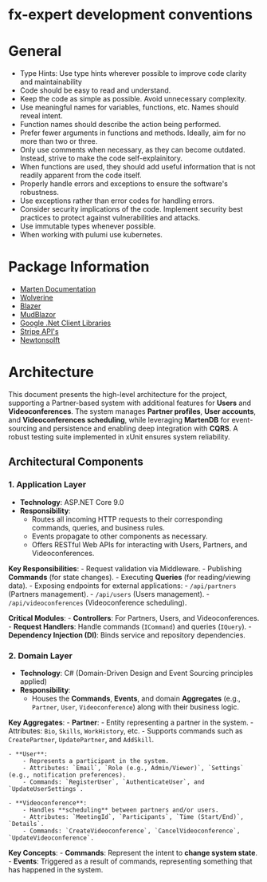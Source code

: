 # fx-expert development conventions

# General
- Type Hints: Use type hints wherever possible to improve code clarity and maintainability
- Code should be easy to read and understand.
- Keep the code as simple as possible. Avoid unnecessary complexity.
- Use meaningful names for variables, functions, etc.  Names should reveal intent.
- Function names should describe the action being performed.
- Prefer fewer arguments in functions and methods.  Ideally, aim for no more than two or three.
- Only use comments when necessary, as they can become outdated.  Instead, strive to make the code self-explainitory.
- When functions are used, they should add useful information that is not readily apparent from the code itself.
- Properly handle errors and exceptions to ensure the software's robustness.
- Use exceptions rather than error codes for handling errors.
- Consider security implications of the code.  Implement security best practices to protect against vulnerabilities and attacks.
- Use immutable types whenever possible.
- When working with pulumi use kubernetes.

# Package Information

- [Marten Documentation](https://martendb.io/introduction.html "Marten Documentation") 
- [Wolverine](https://wolverinefx.net/guide/basics.html) 
- [Blazer](https://learn.microsoft.com/en-us/aspnet/core/?view=aspnetcore-9.0&WT.mc_id=dotnet-35129-website)
- [MudBlazor](https://mudblazor.com/docs/overview) 
- [Google .Net Client Libraries](https://developers.google.com/api-client-library/dotnet) 
- [Stripe API's](https://docs.stripe.com/api?lang=dotnet) 
- [Newtonsolft](https://www.newtonsoft.com/json/help/html/Introduction.htm) 
# Architecture

This document presents the high-level architecture for the project, supporting a Partner-based system with additional features for **Users** and **Videoconferences**. The system manages **Partner profiles**, **User accounts**, and **Videoconferences scheduling**, while leveraging **MartenDB** for event-sourcing and persistence and enabling deep integration with **CQRS**. A robust testing suite implemented in xUnit ensures system reliability.
## **Architectural Components**
### **1. Application Layer**
- **Technology**: ASP.NET Core 9.0
- **Responsibility**:
    - Routes all incoming HTTP requests to their corresponding commands, queries, and business rules.
    - Events propagate to other components as necessary.
    - Offers RESTful Web APIs for interacting with Users, Partners, and Videoconferences.

**Key Responsibilities**:
    - Request validation via Middleware.
    - Publishing **Commands** (for state changes).
    - Executing **Queries** (for reading/viewing data).
    - Exposing endpoints for external applications:
        - `/api/partners` (Partners management).
        - `/api/users` (Users management).
        - `/api/videoconferences` (Videoconference scheduling).

**Critical Modules**:
    - **Controllers**: For Partners, Users, and Videoconferences.
    - **Request Handlers**: Handle commands (`ICommand`) and queries (`IQuery`).
    - **Dependency Injection (DI)**: Binds service and repository dependencies.

### **2. Domain Layer**
- **Technology**: C# (Domain-Driven Design and Event Sourcing principles applied)
- **Responsibility**:
    - Houses the **Commands**, **Events**, and domain **Aggregates** (e.g., `Partner`, `User`, `Videoconference`) along with their business logic.

**Key Aggregates**:
    - **Partner**:
        - Entity representing a partner in the system.
        - Attributes: `Bio`, `Skills`, `WorkHistory`, etc.
        - Supports commands such as `CreatePartner`, `UpdatePartner`, and `AddSkill`.

    - **User**:
        - Represents a participant in the system.
        - Attributes: `Email`, `Role (e.g., Admin/Viewer)`, `Settings` (e.g., notification preferences).
        - Commands: `RegisterUser`, `AuthenticateUser`, and `UpdateUserSettings`.

    - **Videoconference**:
        - Handles **scheduling** between partners and/or users.
        - Attributes: `MeetingId`, `Participants`, `Time (Start/End)`, `Details`.
        - Commands: `CreateVideoconference`, `CancelVideoconference`, `UpdateVideoconference`.

**Key Concepts**:
    - **Commands**: Represent the intent to **change system state**.
    - **Events**: Triggered as a result of commands, representing something that has happened in the system.




